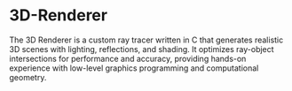 # 3D-Renderer
The 3D Renderer is a custom ray tracer written in C that generates realistic 3D scenes with lighting, reflections, and shading. It optimizes ray-object intersections for performance and accuracy, providing hands-on experience with low-level graphics programming and computational geometry.
